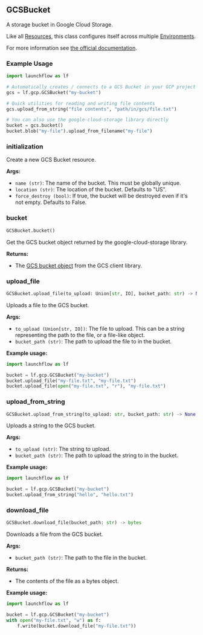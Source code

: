 ## GCSBucket

A storage bucket in Google Cloud Storage.

Like all [Resources](/docs/concepts/resources), this class configures itself across multiple [Environments](/docs/concepts/environments).

For more information see [the official documentation](https://cloud.google.com/storage/docs/overview).

### Example Usage
```python
import launchflow as lf

# Automatically creates / connects to a GCS Bucket in your GCP project
gcs = lf.gcp.GCSBucket("my-bucket")

# Quick utilities for reading and writing file contents
gcs.upload_from_string("file contents", "path/in/gcs/file.txt")

# You can also use the google-cloud-storage library directly
bucket = gcs.bucket()
bucket.blob("my-file").upload_from_filename("my-file")
```

### initialization

Create a new GCS Bucket resource.

**Args:**
- `name (str)`: The name of the bucket. This must be globally unique.
- `location (str)`: The location of the bucket. Defaults to "US".
- `force_destroy (bool)`: If true, the bucket will be destroyed even if it's not empty. Defaults to False.

### bucket

```python
GCSBucket.bucket()
```

Get the GCS bucket object returned by the google-cloud-storage library.

**Returns:**
- The [GCS bucket object](https://cloud.google.com/python/docs/reference/storage/latest/google.cloud.storage.bucket.Bucket) from the GCS client library.

### upload\_file

```python
GCSBucket.upload_file(to_upload: Union[str, IO], bucket_path: str) -> None
```

Uploads a file to the GCS bucket.

**Args:**
- `to_upload (Union[str, IO])`: The file to upload. This can be a string representing the path to the file, or a file-like object.
- `bucket_path (str)`: The path to upload the file to in the bucket.

**Example usage:**

```python
import launchflow as lf

bucket = lf.gcp.GCSBucket("my-bucket")
bucket.upload_file("my-file.txt", "my-file.txt")
bucket.upload_file(open("my-file.txt", "r"), "my-file.txt")
```

### upload\_from\_string

```python
GCSBucket.upload_from_string(to_upload: str, bucket_path: str) -> None
```

Uploads a string to the GCS bucket.

**Args:**
- `to_upload (str)`: The string to upload.
- `bucket_path (str)`: The path to upload the string to in the bucket.

**Example usage:**
```python
import launchflow as lf

bucket = lf.gcp.GCSBucket("my-bucket")
bucket.upload_from_string("hello", "hello.txt")
```

### download\_file

```python
GCSBucket.download_file(bucket_path: str) -> bytes
```

Downloads a file from the GCS bucket.

**Args:**
- `bucket_path (str)`: The path to the file in the bucket.

**Returns:**
- The contents of the file as a bytes object.

**Example usage:**
```python
import launchflow as lf

bucket = lf.gcp.GCSBucket("my-bucket")
with open("my-file.txt", "w") as f:
    f.write(bucket.download_file("my-file.txt"))
```

